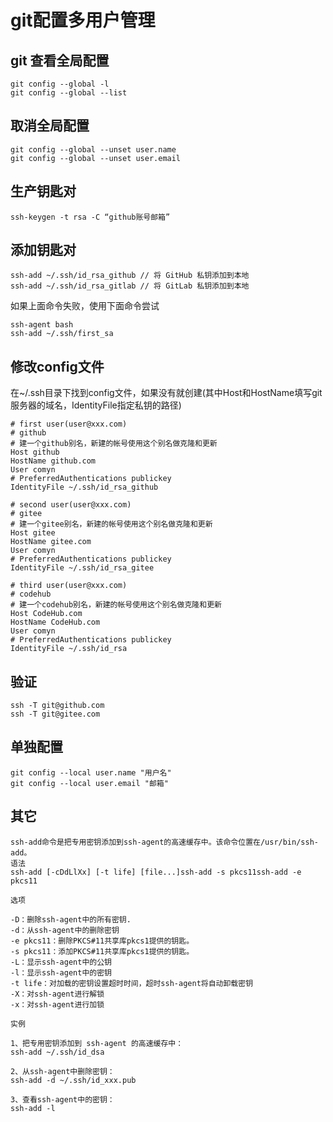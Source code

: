 # git配置多用户管理
 
## git 查看全局配置
 
 ```
 git config --global -l
 git config --global --list
 ```
 
 ## 取消全局配置
 
 ```
 git config --global --unset user.name
 git config --global --unset user.email 
 ```
 
 ## 生产钥匙对
 
 ```
 ssh-keygen -t rsa -C “github账号邮箱”
 ```
 
 ## 添加钥匙对
 
```
ssh-add ~/.ssh/id_rsa_github // 将 GitHub 私钥添加到本地
ssh-add ~/.ssh/id_rsa_gitlab // 将 GitLab 私钥添加到本地
```
如果上面命令失败，使用下面命令尝试
```
ssh-agent bash
ssh-add ~/.ssh/first_sa
```

## 修改config文件

在~/.ssh目录下找到config文件，如果没有就创建(其中Host和HostName填写git服务器的域名，IdentityFile指定私钥的路径)

```
# first user(user@xxx.com)
# github
# 建一个github别名，新建的帐号使用这个别名做克隆和更新
Host github
HostName github.com
User comyn
# PreferredAuthentications publickey
IdentityFile ~/.ssh/id_rsa_github

# second user(user@xxx.com)
# gitee
# 建一个gitee别名，新建的帐号使用这个别名做克隆和更新
Host gitee
HostName gitee.com
User comyn
# PreferredAuthentications publickey
IdentityFile ~/.ssh/id_rsa_gitee

# third user(user@xxx.com)
# codehub
# 建一个codehub别名，新建的帐号使用这个别名做克隆和更新
Host CodeHub.com
HostName CodeHub.com
User comyn
# PreferredAuthentications publickey
IdentityFile ~/.ssh/id_rsa
```

## 验证

```
ssh -T git@github.com
ssh -T git@gitee.com
```

## 单独配置

```
git config --local user.name "用户名"
git config --local user.email "邮箱"
```

## 其它

```
ssh-add命令是把专用密钥添加到ssh-agent的高速缓存中。该命令位置在/usr/bin/ssh-add。
语法
ssh-add [-cDdLlXx] [-t life] [file...]ssh-add -s pkcs11ssh-add -e pkcs11

选项

-D：删除ssh-agent中的所有密钥.
-d：从ssh-agent中的删除密钥
-e pkcs11：删除PKCS#11共享库pkcs1提供的钥匙。
-s pkcs11：添加PKCS#11共享库pkcs1提供的钥匙。
-L：显示ssh-agent中的公钥
-l：显示ssh-agent中的密钥
-t life：对加载的密钥设置超时时间，超时ssh-agent将自动卸载密钥
-X：对ssh-agent进行解锁
-x：对ssh-agent进行加锁

实例

1、把专用密钥添加到 ssh-agent 的高速缓存中：
ssh-add ~/.ssh/id_dsa

2、从ssh-agent中删除密钥：
ssh-add -d ~/.ssh/id_xxx.pub

3、查看ssh-agent中的密钥：
ssh-add -l

```
